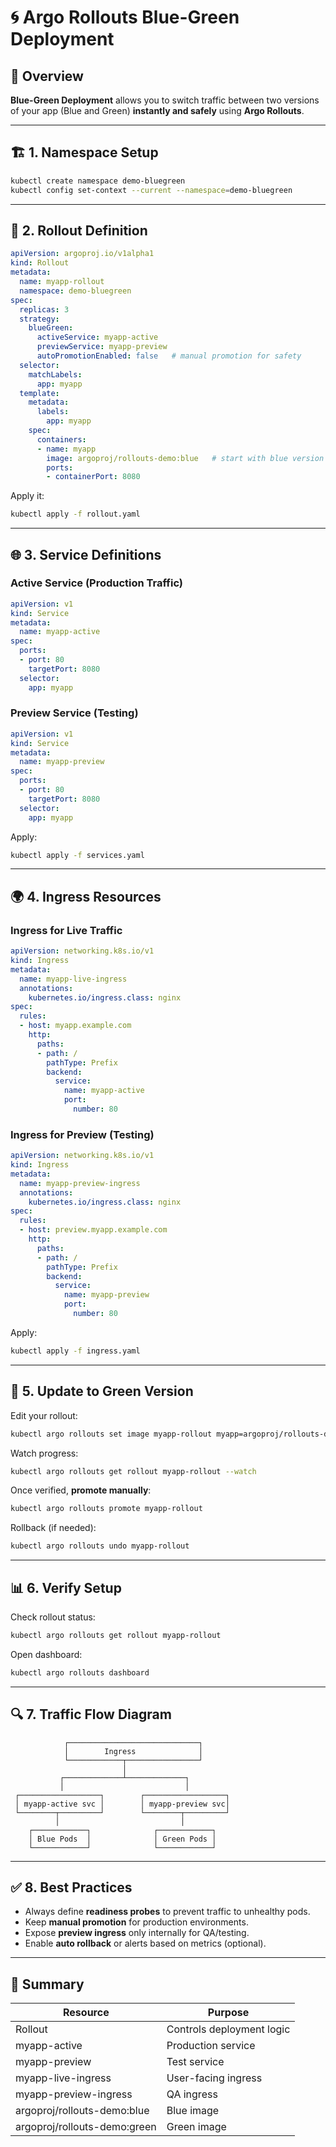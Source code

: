 # 🌀 Argo Rollouts Blue-Green Deployment

## 📘 Overview
**Blue-Green Deployment** allows you to switch traffic between two versions of your app (Blue and Green) **instantly and safely** using **Argo Rollouts**.

---

## 🏗️ 1. Namespace Setup

```bash
kubectl create namespace demo-bluegreen
kubectl config set-context --current --namespace=demo-bluegreen
```

---

## 🚀 2. Rollout Definition

```yaml
apiVersion: argoproj.io/v1alpha1
kind: Rollout
metadata:
  name: myapp-rollout
  namespace: demo-bluegreen
spec:
  replicas: 3
  strategy:
    blueGreen:
      activeService: myapp-active
      previewService: myapp-preview
      autoPromotionEnabled: false   # manual promotion for safety
  selector:
    matchLabels:
      app: myapp
  template:
    metadata:
      labels:
        app: myapp
    spec:
      containers:
      - name: myapp
        image: argoproj/rollouts-demo:blue   # start with blue version
        ports:
        - containerPort: 8080
```

Apply it:
```bash
kubectl apply -f rollout.yaml
```

---

## 🌐 3. Service Definitions

### Active Service (Production Traffic)
```yaml
apiVersion: v1
kind: Service
metadata:
  name: myapp-active
spec:
  ports:
  - port: 80
    targetPort: 8080
  selector:
    app: myapp
```

### Preview Service (Testing)
```yaml
apiVersion: v1
kind: Service
metadata:
  name: myapp-preview
spec:
  ports:
  - port: 80
    targetPort: 8080
  selector:
    app: myapp
```

Apply:
```bash
kubectl apply -f services.yaml
```

---

## 🌍 4. Ingress Resources

### Ingress for Live Traffic
```yaml
apiVersion: networking.k8s.io/v1
kind: Ingress
metadata:
  name: myapp-live-ingress
  annotations:
    kubernetes.io/ingress.class: nginx
spec:
  rules:
  - host: myapp.example.com
    http:
      paths:
      - path: /
        pathType: Prefix
        backend:
          service:
            name: myapp-active
            port:
              number: 80
```

### Ingress for Preview (Testing)
```yaml
apiVersion: networking.k8s.io/v1
kind: Ingress
metadata:
  name: myapp-preview-ingress
  annotations:
    kubernetes.io/ingress.class: nginx
spec:
  rules:
  - host: preview.myapp.example.com
    http:
      paths:
      - path: /
        pathType: Prefix
        backend:
          service:
            name: myapp-preview
            port:
              number: 80
```

Apply:
```bash
kubectl apply -f ingress.yaml
```

---

## 🔄 5. Update to Green Version

Edit your rollout:
```bash
kubectl argo rollouts set image myapp-rollout myapp=argoproj/rollouts-demo:green
```

Watch progress:
```bash
kubectl argo rollouts get rollout myapp-rollout --watch
```

Once verified, **promote manually**:
```bash
kubectl argo rollouts promote myapp-rollout
```

Rollback (if needed):
```bash
kubectl argo rollouts undo myapp-rollout
```

---

## 📊 6. Verify Setup

Check rollout status:
```bash
kubectl argo rollouts get rollout myapp-rollout
```

Open dashboard:
```bash
kubectl argo rollouts dashboard
```

---

## 🔍 7. Traffic Flow Diagram

```
            ┌─────────────────────────────┐
            │        Ingress              │
            └────────────┬────────────────┘
                         │
           ┌─────────────┴─────────────┐
           │                           │
 ┌──────────────────┐        ┌──────────────────┐
 │ myapp-active svc │        │ myapp-preview svc│
 └────────┬─────────┘        └────────┬─────────┘
          │                           │
    ┌────────────┐              ┌────────────┐
    │ Blue Pods  │              │ Green Pods │
    └────────────┘              └────────────┘
```

---

## ✅ 8. Best Practices
- Always define **readiness probes** to prevent traffic to unhealthy pods.
- Keep **manual promotion** for production environments.
- Expose **preview ingress** only internally for QA/testing.
- Enable **auto rollback** or alerts based on metrics (optional).

---

## 🧩 Summary

| Resource | Purpose |
|-----------|----------|
| Rollout | Controls deployment logic |
| myapp-active | Production service |
| myapp-preview | Test service |
| myapp-live-ingress | User-facing ingress |
| myapp-preview-ingress | QA ingress |
| argoproj/rollouts-demo:blue | Blue image |
| argoproj/rollouts-demo:green | Green image |
